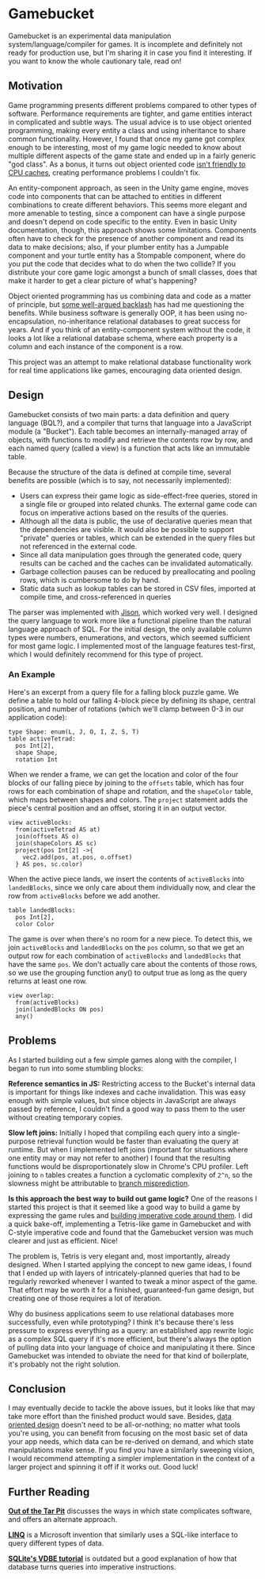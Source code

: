 Gamebucket
==========

Gamebucket is an experimental data manipulation system/language/compiler for games. It is incomplete and definitely not ready for production use, but I'm sharing it in case you find it interesting. If you want to know the whole cautionary tale, read on!

Motivation
----------
Game programming presents different problems compared to other types of software. Performance requirements are tighter, and game entities interact in complicated and subtle ways. The usual advice is to use object oriented programming, making every entity a class and using inheritance to share common functionality. However, I found that once my game got complex enough to be interesting, most of my game logic needed to know about multiple different aspects of the game state and ended up in a fairly generic "god class". As a bonus, it turns out object oriented code [isn't friendly to CPU caches][Llopis], creating performance problems I couldn't fix.

An entity-component approach, as seen in the Unity game engine, moves code into components that can be attached to entities in different combinations to create different behaviors. This seems more elegant and more amenable to testing, since a component can have a single purpose and doesn't depend on code specific to the entity. Even in basic Unity documentation, though, this approach shows some limitations. Components often have to check for the presence of another component and read its data to make decisions; also, if your plumber entity has a Jumpable component and your turtle entity has a Stompable component, where do you put the code that decides what to do when the two collide? If you distribute your core game logic amongst a bunch of small classes, does that make it harder to get a clear picture of what's happening?

Object oriented programming has us combining data and code as a matter of principle, but [some well-argued backlash][Yegge] has had me questioning the benefits. While business software is generally OOP, it has been using no-encapsulation, no-inheritance relational databases to great success for years. And if you think of an entity-component system without the code, it looks a lot like a relational database schema, where each property is a column and each instance of the component is a row.

This project was an attempt to make relational database functionality work for real time applications like games, encouraging data oriented design.

Design
------

Gamebucket consists of two main parts: a data definition and query language (BQL?), and a compiler that turns that language into a JavaScript module (a "Bucket"). Each table becomes an internally-managed array of objects, with functions to modify and retrieve the contents row by row, and each named query (called a view) is a function that acts like an immutable table.

Because the structure of the data is defined at compile time, several benefits are possible (which is to say, not necessarily implemented):
 * Users can express their game logic as side-effect-free queries, stored in a single file or grouped into related chunks. The external game code can focus on imperative actions based on the results of the queries.
 * Although all the data is public, the use of declarative queries mean that the dependencies are visible. It would also be possible to support "private" queries or tables, which can be extended in the query files but not referenced in the external code.
 * Since all data manipulation goes through the generated code, query results can be cached and the caches can be invalidated automatically.
 * Garbage collection pauses can be reduced by preallocating and pooling rows, which is cumbersome to do by hand.
 * Static data such as lookup tables can be stored in CSV files, imported at compile time, and cross-referenced in queries

The parser was implemented with [Jison][Jison], which worked very well. I designed the query language to work more like a functional pipeline than the natural language approach of SQL. For the initial design, the only available column types were numbers, enumerations, and vectors, which seemed sufficient for most game logic. I implemented most of the language features test-first, which I would definitely recommend for this type of project.

### An Example
Here's an excerpt from a query file for a falling block puzzle game. We define a table to hold our falling 4-block piece by defining its shape, central position, and number of rotations (which we'll clamp between 0-3 in our application code):
```
type Shape: enum(L, J, O, I, Z, S, T)
table activeTetrad:
  pos Int[2],
  shape Shape,
  rotation Int
 ```

When we render a frame, we can get the location and color of the four blocks of our falling piece by joining to the `offsets` table, which has four rows for each combination of shape and rotation, and the `shapeColor` table, which maps between shapes and colors. The `project` statement adds the piece's central position and an offset, storing it in an output vector. 
```
view activeBlocks:
  from(activeTetrad AS at)
  join(offsets AS o)
  join(shapeColors AS sc)
  project(pos Int[2] ->{
    vec2.add(pos, at.pos, o.offset)
  } AS pos, sc.color)
```

When the active piece lands, we insert the contents of `activeBlocks` into `landedBlocks`, since we only care about them individually now, and clear the row from `activeBlocks` before we add another.
```
table landedBlocks:
  pos Int[2],
  color Color
 ```

The game is over when there's no room for a new piece. To detect this, we join `activeBlocks` and `landedBlocks` on the `pos` column, so that we get an output row for each combination of `activeBlocks` and `landedBlocks` that have the same `pos`. We don't actually care about the contents of those rows, so we use the grouping function any() to output true as long as the query returns at least one row.
```
view overlap:
  from(activeBlocks)
  join(landedBlocks ON pos)
  any()
 ```

Problems
--------

As I started building out a few simple games along with the compiler, I began to run into some stumbling blocks:

**Reference semantics in JS:** Restricting access to the Bucket's internal data is important for things like indexes and cache invalidation. This was easy enough with simple values, but since objects in JavaScript are always passed by reference, I couldn't find a good way to pass them to the user without creating temporary copies.

**Slow left joins:** Initially I hoped that compiling each query into a single-purpose retrieval function would be faster than evaluating the query at runtime. But when I implemented left joins (important for situations where one entity may or may not refer to another) I found that the resulting functions would be disproportionately slow in Chrome's CPU profiler. Left joining to `n` tables creates a function a cyclomatic complexity of `2^n`, so the slowness might be attributable to [branch misprediction][BranMis].

**Is this approach the best way to build out game logic?** One of the reasons I started this project is that it seemed like a good way to build a game by expressing the game rules and [building imperative code around them][Bernhardt]. I did a quick bake-off, implementing a Tetris-like game in Gamebucket and with C-style imperative code and found that the Gamebucket version was much clearer and just as efficient. Nice!

The problem is, Tetris is very elegant and, most importantly, already designed. When I started applying the concept to new game ideas, I found that I ended up with layers of intricately-planned queries that had to be regularly reworked whenever I wanted to tweak a minor aspect of the game. That effort may be worth it for a finished, guaranteed-fun game design, but creating one of those requires a lot of iteration.

Why do business applications seem to use relational databases more successfully, even while prototyping? I think it's because there's less pressure to express everything as a query: an established app rewrite logic as a complex SQL query if it's more efficient, but there's always the option of pulling data into your language of choice and manipulating it there. Since Gamebucket was intended to obviate the need for that kind of boilerplate, it's probably not the right solution.

Conclusion
----------
I may eventually decide to tackle the above issues, but it looks like that may take more effort than the finished product would save. Besides, [data oriented design][Llopis] doesn't need to be all-or-nothing; no matter what tools you're using, you can benefit from focusing on the most basic set of data your app needs, which data can be re-derived on demand, and which state manipulations make sense. If you find you have a similarly sweeping vision, I would recommend attempting a simpler implementation in the context of a larger project and spinning it off if it works out. Good luck!

Further Reading
---------------

**[Out of the Tar Pit][Mosely & Marks]** discusses the ways in which state complicates software, and offers an alternate approach.

**[LINQ](https://msdn.microsoft.com/en-us/library/bb308959.aspx)** is a Microsoft invention that similarly uses a SQL-like interface to query different types of data.

**[SQLite's VDBE tutorial](https://sqlite.org/vdbe.html)** is outdated but a good explanation of how that database turns queries into imperative instructions.

[Llopis]: http://gamesfromwithin.com/data-oriented-design
[Yegge]: https://steve-yegge.blogspot.com/2006/03/execution-in-kingdom-of-nouns.html
[Jison]: https://github.com/zaach/jison
[BranMis]: https://en.wikipedia.org/wiki/Branch_misprediction
[Bernhardt]: https://www.destroyallsoftware.com/talks/boundaries
[Mosely & Marks]: https://github.com/papers-we-love/papers-we-love/blob/master/design/out-of-the-tar-pit.pdf
